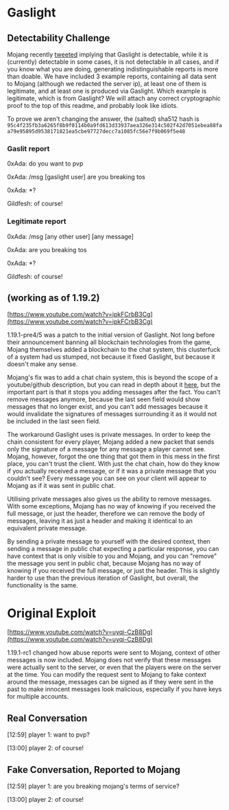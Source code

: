 # Gaslight

## Detectability Challenge
Mojang recently [tweeted](https://twitter.com/Minecraft/status/1553077938639085568) implying that Gaslight is detectable, while it is (currently) detectable in some cases, it is not detectable in all cases, and if you know what you are doing, generating indistinguishable reports is more than doable. We have included 3 example reports, containing all data sent to Mojang (although we redacted the server ip), at least one of them is legitimate, and at least one is produced via Gaslight. Which example is legitimate, which is from Gaslight? We will attach any correct cryptographic proof to the top of this readme, and probably look like idiots.

To prove we aren't changing the answer, the (salted) sha512 hash is `95c4f235fb3a6265f8b9f0114b0a9fd613d33937aea326e314c502f42d7051ebea88faa79e95895d9538171821ea5cbe97727decc7a1085fc56e7f9b069f5e48`

### Gaslit report

0xAda: do you want to pvp

0xAda: /msg [gaslight user] are you breaking tos

0xAda: *?

Gildfesh: of course!

### Legitimate report

0xAda: /msg [any other user] [any message]

0xAda: are you breaking tos

0xAda: *?

Gildfesh: of course!

## (working as of 1.19.2)
[https://www.youtube.com/watch?v=ipkFCrbB3Cg](https://www.youtube.com/watch?v=ipkFCrbB3Cg)

1.19.1-pre4/5 was a patch to the initial version of Gaslight. Not long before their announcement banning all blockchain technologies from the game, Mojang themselves added a blockchain to the chat system, this clusterfuck of a system had us stumped, not because it fixed Gaslight, but because it doesn't make any sense.

Mojang's fix was to add a chat chain system, this is beyond the scope of a youtube/github description, but you can read in depth about it [here](https://gist.github.com/kennytv/ed783dd244ca0321bbd882c347892874), but the important part is that it stops you adding messages after the fact. You can't remove messages anymore, because the last seen field would show messages that no longer exist, and you can't add messages because it would invalidate the signatures of messages surrounding it as it would not be included in the last seen field.

The workaround Gaslight uses is private messages. In order to keep the chain consistent for every player, Mojang added a new packet that sends only the signature of a message for any message a player cannot see. Mojang, however, forgot the one thing that got them in this mess in the first place, you can't trust the client. With just the chat chain, how do they know if you actually received a message, or if it was a private message that you couldn't see? Every message you can see on your client will appear to Mojang as if it was sent in public chat.

Utilising private messages also gives us the ability to remove messages. With some exceptions, Mojang has no way of knowing if you received the full message, or just the header, therefore we can remove the body of messages, leaving it as just a header and making it identical to an equivalent private message.

By sending a private message to yourself with the desired context, then sending a message in public chat expecting a particular response, you can have context that is only visible to you and Mojang, and you can "remove" the message you sent in public chat, because Mojang has no way of knowing if you received the full message, or just the header. This is slightly harder to use than the previous iteration of Gaslight, but overall, the functionality is the same.

# Original Exploit

[https://www.youtube.com/watch?v=uyqi-CzB8Dg](https://www.youtube.com/watch?v=uyqi-CzB8Dg)

1.19.1-rc1 changed how abuse reports were sent to Mojang, context of other messages is now included. Mojang does not verify that these messages were actually sent to the server, or even that the players were on the server at the time. You can modify the request sent to Mojang to fake context around the message, messages can be signed as if they were sent in the past to make innocent messages look malicious, especially if you have keys for multiple accounts.

## Real Conversation

[12:59] player 1: want to pvp?

[13:00] player 2: of course!

## Fake Conversation, Reported to Mojang

[12:59] player 1: are you breaking mojang's terms of service?

[13:00] player 2: of course!

